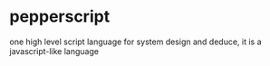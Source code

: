 # pepperscript
one high level script language for system design and deduce, it is a javascript-like language

